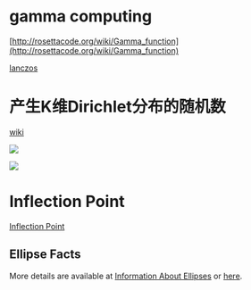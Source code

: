 # gamma computing

[http://rosettacode.org/wiki/Gamma_function](http://rosettacode.org/wiki/Gamma_function)

[lanczos](https://mrob.com/pub/ries/lanczos-gamma.html)

# 产生K维Dirichlet分布的随机数

[wiki](https://en.wikipedia.org/wiki/Dirichlet_distribution)



![](dirichlet.png)

![](dirichlet2.png)

# Inflection Point

[Inflection Point](http://mathworld.wolfram.com/InflectionPoint.html)

## Ellipse Facts

More details are available at [Information About Ellipses](https://www.geometrictools.com/Documentation/InformationAboutEllipses.pdf) or [here](/ref/InformationAboutEllipses.pdf).